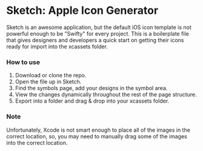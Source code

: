 # Sketch: Apple Icon Generator

Sketch is an awesome application, but the default iOS icon template is not powerful enough to be "Swifty" for every project.  This is a boilerplate file that gives designers and developers a quick start on getting their icons ready for import into the xcassets folder.

### How to use
1. Download or clone the repo.
2. Open the file up in Sketch.
3. Find the symbols page, add your designs in the symbol area.
4. View the changes dynamically throughout the rest of the page structure.
5. Export into a folder and drag & drop into your xcassets folder.

### Note
Unfortunately, Xcode is not smart enough to place all of the images in the correct location, so, you may need to manually drag some of the images into the correct location.
